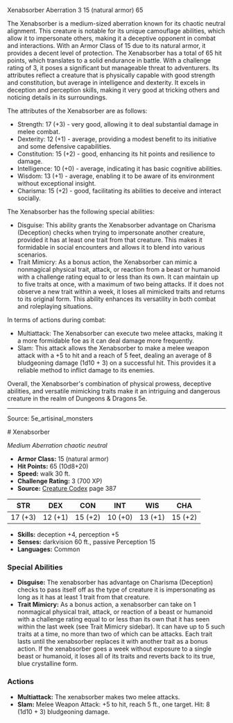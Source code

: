 <MonsterName/>Xenabsorber</MonsterName>
<CreatureType/>Aberration</CreatureType>
<CR/>3</CR>
<AC/>15 (natural armor)</AC>
<HP/>65</HP>
<summary>The Xenabsorber is a medium-sized aberration known for its chaotic neutral alignment. This creature is notable for its unique camouflage abilities, which allow it to impersonate others, making it a deceptive opponent in combat and interactions. With an Armor Class of 15 due to its natural armor, it provides a decent level of protection. The Xenabsorber has a total of 65 hit points, which translates to a solid endurance in battle. With a challenge rating of 3, it poses a significant but manageable threat to adventurers. Its attributes reflect a creature that is physically capable with good strength and constitution, but average in intelligence and dexterity. It excels in deception and perception skills, making it very good at tricking others and noticing details in its surroundings. </summary>

<detail>

The attributes of the Xenabsorber are as follows:
- Strength: 17 (+3) - very good, allowing it to deal substantial damage in melee combat.
- Dexterity: 12 (+1) - average, providing a modest benefit to its initiative and some defensive capabilities.
- Constitution: 15 (+2) - good, enhancing its hit points and resilience to damage.
- Intelligence: 10 (+0) - average, indicating it has basic cognitive abilities.
- Wisdom: 13 (+1) - average, enabling it to be aware of its environment without exceptional insight.
- Charisma: 15 (+2) - good, facilitating its abilities to deceive and interact socially.

The Xenabsorber has the following special abilities:
- Disguise: This ability grants the Xenabsorber advantage on Charisma (Deception) checks when trying to impersonate another creature, provided it has at least one trait from that creature. This makes it formidable in social encounters and allows it to blend into various scenarios.
- Trait Mimicry: As a bonus action, the Xenabsorber can mimic a nonmagical physical trait, attack, or reaction from a beast or humanoid with a challenge rating equal to or less than its own. It can maintain up to five traits at once, with a maximum of two being attacks. If it does not observe a new trait within a week, it loses all mimicked traits and returns to its original form. This ability enhances its versatility in both combat and roleplaying situations.

In terms of actions during combat:
- Multiattack: The Xenabsorber can execute two melee attacks, making it a more formidable foe as it can deal damage more frequently.
- Slam: This attack allows the Xenabsorber to make a melee weapon attack with a +5 to hit and a reach of 5 feet, dealing an average of 8 bludgeoning damage (1d10 + 3) on a successful hit. This provides it a reliable method to inflict damage to its enemies.

Overall, the Xenabsorber's combination of physical prowess, deceptive abilities, and versatile mimicking traits make it an intriguing and dangerous creature in the realm of Dungeons & Dragons 5e.</detail>



---

Source: 5e_artisinal_monsters

<statblock>
# Xenabsorber

*Medium* *Aberration* *chaotic neutral*

- **Armor Class:** 15 (natural armor)
- **Hit Points:** 65 (10d8+20)
- **Speed:** walk 30 ft.
- **Challenge Rating:** 3 (700 XP)
- **Source:** [Creature Codex](https://koboldpress.com/kpstore/product/creature-codex-for-5th-edition-dnd) page 387

| STR | DEX | CON | INT | WIS | CHA |
| --- | --- | --- | --- | --- | --- |
| 17 (+3) | 12 (+1) | 15 (+2) | 10 (+0) | 13 (+1) | 15 (+2) |

- **Skills:** deception +4, perception +5
- **Senses:** darkvision 60 ft., passive Perception 15
- **Languages:** Common

### Special Abilities

- **Disguise:** The xenabsorber has advantage on Charisma (Deception) checks to pass itself off as the type of creature it is impersonating as long as it has at least 1 trait from that creature.
- **Trait Mimicry:** As a bonus action, a xenabsorber can take on 1 nonmagical physical trait, attack, or reaction of a beast or humanoid with a challenge rating equal to or less than its own that it has seen within the last week (see Trait Mimicry sidebar). It can have up to 5 such traits at a time, no more than two of which can be attacks. Each trait lasts until the xenabsorber replaces it with another trait as a bonus action. If the xenabsorber goes a week without exposure to a single beast or humanoid, it loses all of its traits and reverts back to its true, blue crystalline form.

### Actions

- **Multiattack:** The xenabsorber makes two melee attacks.
- **Slam:** Melee Weapon Attack: +5 to hit, reach 5 ft., one target. Hit: 8 (1d10 + 3) bludgeoning damage.


</statblock>


